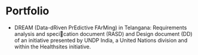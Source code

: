 # Portfolio

- DREAM (Data-dRiven PrEdictive FArMing) in Telangana:
Requirements analysis and specication document (RASD) and Design document (DD) of an initiative presented by UNDP India, a United Nations division and within the Healthsites initiative.
